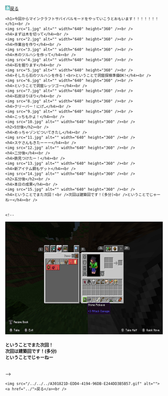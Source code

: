 <html>
  <body>
    <img src="/../../../A301821D-EDD4-4194-96DB-E244DD3B5B57.gif" alt=""><a href="../">戻る</a><br />
    
    <h1>今回からマインクラフトサバイバルモードをやっていこうとおもいます！！！！！！！</h1><br />
    <img src="1.jpg" alt="" width="640" height="360" /><br />
    <h4>まずは木を切って</h4><br />
    <img src="2.jpg" alt="" width="640" height="360" /><br />
    <h4>作業台を作り</h4><br />
    <img src="3.jpg" alt="" width="640" height="360" /><br />
    <h4>木のツルハシを作って</h4><br />
    <img src="4.jpg" alt="" width="640" height="360" /><br />
    <h4>石を掘ります</h4><br />
    <img src="5.jpg" alt="" width="640" height="360" /><br />
    <h4>そしたら石のツルハシを作る！<br>ということで洞窟探検準備OK!</h4><br />
    <img src="6.jpg" alt="" width="640" height="360" /><br />
    <h4>ということで洞窟レッツゴー</h4><br />
    <img src="7.jpg" alt="" width="640" height="360" /><br />
    <h4>石炭ほりほり</h4><br />
    <img src="8.jpg" alt="" width="640" height="360" /><br />
    <h4>クリーパー！にげ…</h4><br />
    <img src="9.jpg" alt="" width="640" height="360" /><br />
    <h4>こっちもかよ！</h4><br />
    <img src="10.jpg" alt="" width="640" height="360" /><br />
    <h2>5分後</h2><br />
    <h4>めっちゃゾンビついてきたし</h4><br />
    <img src="11.jpg" alt="" width="640" height="360" /><br />
    <h4>スケさんもきたーーー</h4><br />
    <img src="12.jpg" alt="" width="640" height="360" /><br />
    <h4>二分後</h4><br />
    <h4>鉄見つけたー！</h4><br />
    <img src="13.jpg" alt="" width="640" height="360" /><br />
    <h4>新アイテム銅もゲット</h4><br />
    <img src="14.jpg" alt="" width="640" height="360" /><br />
    <h2>五分後</h2><br />
    <h4>本日の成果</h4><br />
    <img src="15.jpg" alt="" width="640" height="360" /><br />
    <h4>ということでまた次回！<br />次回は建築回です！(多分)<br />ということでじゃーねー</h4><br />
    
    
    <!--
<img src="15.jpg" alt="" width="640" height="360" /><br />
<h4>ということでまた次回！<br />次回は建築回です！(多分)<br />ということでじゃーねー</h4><br />-->
    
    <img src="/../../../A301821D-EDD4-4194-96DB-E244DD3B5B57.gif" alt=""><a href="../">戻る</a><br />
  </body>
</html>

